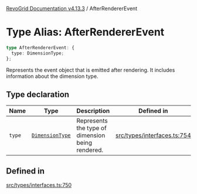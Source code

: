 [RevoGrid Documentation v4.13.3](README.md) / AfterRendererEvent

# Type Alias: AfterRendererEvent

```ts
type AfterRendererEvent: {
  type: DimensionType;
};
```

Represents the event object that is emitted after rendering.
It includes information about the dimension type.

## Type declaration

| Name | Type | Description | Defined in |
| ------ | ------ | ------ | ------ |
| `type` | [`DimensionType`](TypeAlias.DimensionType.md) | Represents the type of dimension being rendered. | [src/types/interfaces.ts:754](https://github.com/revolist/revogrid/blob/827fce61250cb005ab132b3ed11b8ae836712e7b/src/types/interfaces.ts#L754) |

## Defined in

[src/types/interfaces.ts:750](https://github.com/revolist/revogrid/blob/827fce61250cb005ab132b3ed11b8ae836712e7b/src/types/interfaces.ts#L750)
